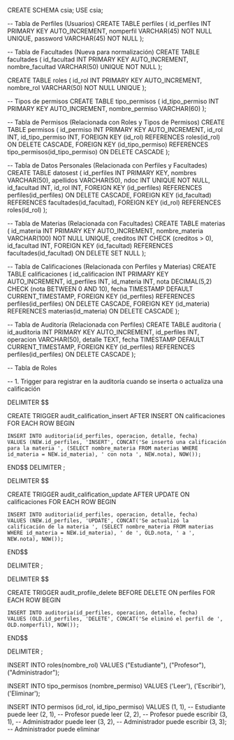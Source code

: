 CREATE SCHEMA csia;
USE csia;

-- Tabla de Perfiles (Usuarios)
CREATE TABLE perfiles (
    id_perfiles INT PRIMARY KEY AUTO_INCREMENT,
    nomperfil VARCHAR(45) NOT NULL UNIQUE,
    password VARCHAR(45) NOT NULL
);

-- Tabla de Facultades (Nueva para normalización)
CREATE TABLE facultades (
    id_facultad INT PRIMARY KEY AUTO_INCREMENT,
    nombre_facultad VARCHAR(50) UNIQUE NOT NULL
);

CREATE TABLE roles (
    id_rol INT PRIMARY KEY AUTO_INCREMENT,
    nombre_rol VARCHAR(50) NOT NULL UNIQUE
);

-- Tipos de permisos 
CREATE TABLE tipo_permisos ( 
    id_tipo_permiso INT PRIMARY KEY AUTO_INCREMENT, 
    nombre_permiso VARCHAR(60)
);

-- Tabla de Permisos (Relacionada con Roles y Tipos de Permisos)
CREATE TABLE permisos (
    id_permiso INT PRIMARY KEY AUTO_INCREMENT,
    id_rol INT,
    id_tipo_permiso INT,
    FOREIGN KEY (id_rol) REFERENCES roles(id_rol) ON DELETE CASCADE,
    FOREIGN KEY (id_tipo_permiso) REFERENCES tipo_permisos(id_tipo_permiso) ON DELETE CASCADE
);

-- Tabla de Datos Personales (Relacionada con Perfiles y Facultades)
CREATE TABLE datosest (
    id_perfiles INT PRIMARY KEY,
    nombres VARCHAR(50),
    apellidos VARCHAR(50),
    ndoc INT UNIQUE NOT NULL,
    id_facultad INT,
    id_rol INT,
    FOREIGN KEY (id_perfiles) REFERENCES perfiles(id_perfiles) ON DELETE CASCADE,
    FOREIGN KEY (id_facultad) REFERENCES facultades(id_facultad), 
    FOREIGN KEY (id_rol) REFERENCES roles(id_rol)
);

-- Tabla de Materias (Relacionada con Facultades)
CREATE TABLE materias (
    id_materia INT PRIMARY KEY AUTO_INCREMENT,
    nombre_materia VARCHAR(100) NOT NULL UNIQUE,
    creditos INT CHECK (creditos > 0),
    id_facultad INT,
    FOREIGN KEY (id_facultad) REFERENCES facultades(id_facultad) ON DELETE SET NULL
);

-- Tabla de Calificaciones (Relacionada con Perfiles y Materias)
CREATE TABLE calificaciones (
    id_calificacion INT PRIMARY KEY AUTO_INCREMENT,
    id_perfiles INT,
    id_materia INT,
    nota DECIMAL(5,2) CHECK (nota BETWEEN 0 AND 10),
    fecha TIMESTAMP DEFAULT CURRENT_TIMESTAMP,
    FOREIGN KEY (id_perfiles) REFERENCES perfiles(id_perfiles) ON DELETE CASCADE,
    FOREIGN KEY (id_materia) REFERENCES materias(id_materia) ON DELETE CASCADE
);

-- Tabla de Auditoría (Relacionada con Perfiles)
CREATE TABLE auditoria (
    id_auditoria INT PRIMARY KEY AUTO_INCREMENT,
    id_perfiles INT,
    operacion VARCHAR(50),
    detalle TEXT,
    fecha TIMESTAMP DEFAULT CURRENT_TIMESTAMP,
    FOREIGN KEY (id_perfiles) REFERENCES perfiles(id_perfiles) ON DELETE CASCADE
);

-- Tabla de Roles


-- 1. Trigger para registrar en la auditoría cuando se inserta o actualiza una calificación

DELIMITER $$

CREATE TRIGGER audit_calification_insert AFTER INSERT ON calificaciones
FOR EACH ROW
BEGIN

    INSERT INTO auditoria(id_perfiles, operacion, detalle, fecha)
    VALUES (NEW.id_perfiles, 'INSERT', CONCAT('Se insertó una calificación para la materia ', (SELECT nombre_materia FROM materias WHERE id_materia = NEW.id_materia), ' con nota ', NEW.nota), NOW());
    
END$$
DELIMITER ;

DELIMITER $$

CREATE TRIGGER audit_calification_update AFTER UPDATE ON calificaciones
FOR EACH ROW
BEGIN

    INSERT INTO auditoria(id_perfiles, operacion, detalle, fecha)
    VALUES (NEW.id_perfiles, 'UPDATE', CONCAT('Se actualizó la calificación de la materia ', (SELECT nombre_materia FROM materias WHERE id_materia = NEW.id_materia), ' de ', OLD.nota, ' a ', NEW.nota), NOW());

END$$


DELIMITER ;

DELIMITER $$

CREATE TRIGGER audit_profile_delete BEFORE DELETE ON perfiles
FOR EACH ROW
BEGIN

    INSERT INTO auditoria(id_perfiles, operacion, detalle, fecha)
    VALUES (OLD.id_perfiles, 'DELETE', CONCAT('Se eliminó el perfil de ', OLD.nomperfil), NOW());

END$$

DELIMITER ;

INSERT INTO roles(nombre_rol) VALUES ("Estudiante"), ("Profesor"), ("Administrador");

INSERT INTO tipo_permisos (nombre_permiso) VALUES ('Leer'), ('Escribir'), ('Eliminar');

INSERT INTO permisos (id_rol, id_tipo_permiso) VALUES 
(1, 1), -- Estudiante puede leer
(2, 1), -- Profesor puede leer
(2, 2), -- Profesor puede escribir
(3, 1), -- Administrador puede leer
(3, 2), -- Administrador puede escribir
(3, 3); -- Administrador puede eliminar

